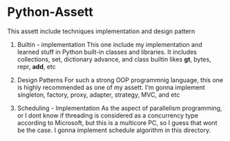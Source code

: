 # Python-Assett
This assett include techniques implementation and design pattern 
1. Builtin - implementation
This one include my implementation and learned stuff in Python built-in classes and libraries.
It includes collections, set, dictionary advance, and class builtin likes __gt__, bytes, repr, __add__, etc

2. Design Patterns
For such a strong OOP programmnig language, this one is highly recommended as one of my assett.
I'm gonna implement singleton, factory, proxy, adapter, strategy, MVC, and etc

3. Scheduling - Implementation
As the aspect of parallelism programming, or I dont know if threading is considered as a concurrency type 
according to Microsoft, but this is a multicore PC, so I guess that wont be the case.
I gonna implement schedule algorithm in this directory.
